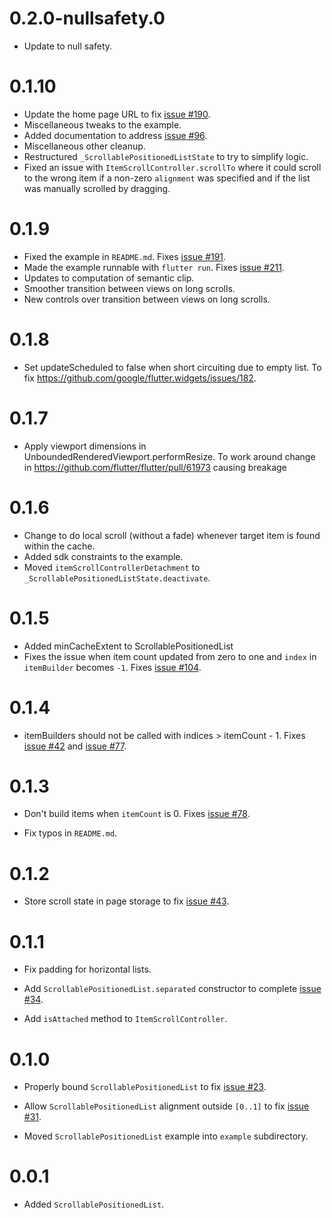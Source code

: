 # 0.2.0-nullsafety.0
  * Update to null safety.

# 0.1.10
  * Update the home page URL to fix
    [issue #190](https://github.com/google/flutter.widgets/issues/190).
  * Miscellaneous tweaks to the example.
  * Added documentation to address
    [issue #96](https://github.com/google/flutter.widgets/issues/96).
  * Miscellaneous other cleanup.
  * Restructured `_ScrollablePositionedListState` to try to simplify logic.
  * Fixed an issue with `ItemScrollController.scrollTo` where it could scroll to
    the wrong item if a non-zero `alignment` was specified and if the list was
    manually scrolled by dragging.

# 0.1.9
  * Fixed the example in `README.md`.  Fixes
    [issue #191](https://github.com/google/flutter.widgets/issues/191).
  * Made the example runnable with `flutter run`.  Fixes
    [issue #211](https://github.com/google/flutter.widgets/issues/211).
  * Updates to computation of semantic clip.
  * Smoother transition between views on long scrolls.
  * New controls over transition between views on long scrolls.

# 0.1.8
  * Set updateScheduled to false when short circuiting due to empty list.
    To fix https://github.com/google/flutter.widgets/issues/182.

# 0.1.7
  * Apply viewport dimensions in UnboundedRenderedViewport.performResize.
    To work around change in https://github.com/flutter/flutter/pull/61973 
    causing breakage

# 0.1.6
  * Change to do local scroll (without a fade) whenever target item is found 
    within the cache.
  * Added sdk constraints to the example.
  * Moved `itemScrollControllerDetachment` to
    `_ScrollablePositionedListState.deactivate`.

# 0.1.5

  * Added minCacheExtent to ScrollablePositionedList
  * Fixes the issue when item count updated from zero to one and `index` in 
    `itemBuilder` becomes `-1`.  Fixes
    [issue #104](https://github.com/google/flutter.widgets/issues/104).

# 0.1.4

  *  itemBuilders should not be called with indices > itemCount - 1.  Fixes
     [issue #42](https://github.com/google/flutter.widgets/issues/42) and
     [issue #77](https://github.com/google/flutter.widgets/issues/77).

# 0.1.3

  * Don't build items when `itemCount` is 0. Fixes
    [issue #78](https://github.com/google/flutter.widgets/issues/78).

  * Fix typos in `README.md`.

# 0.1.2

  * Store scroll state in page storage to fix
    [issue #43](https://github.com/google/flutter.widgets/issues/43).

# 0.1.1

  * Fix padding for horizontal lists.

  * Add `ScrollablePositionedList.separated` constructor to complete
    [issue #34](https://github.com/google/flutter.widgets/issues/34).

  * Add `isAttached` method to `ItemScrollController`.

# 0.1.0

  * Properly bound `ScrollablePositionedList` to fix
    [issue #23](https://github.com/google/flutter.widgets/issues/23).

  * Allow `ScrollablePositionedList` alignment outside `[0..1]` to fix
    [issue #31](https://github.com/google/flutter.widgets/issues/31).

  * Moved `ScrollablePositionedList` example into `example` subdirectory.

# 0.0.1

* Added `ScrollablePositionedList`.

